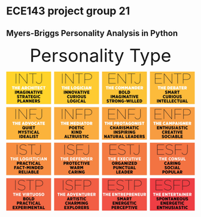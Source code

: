 # ECE143 project group 21
## Myers-Briggs Personality Analysis in Python
<p align="center">
  <font size=24>
    Personality Type
  </font>
</p>

![image](https://github.com/admunk/ece143project/blob/main/Images/MeyersBriggs.jpg)
